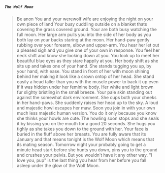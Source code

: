 ##### `The Wolf Moon`
>Be anon
>You and your werewolf wife are enjoying the night on your own piece of land
>Your busy cuddling outside on a blanket thats covering the grass covered ground.
>Your are both busy watching the full moon.
>Her large arm pulls you into the side of her body as you both lay on your backs staring at the moon.
>Her hand-paw gently rubbing over your forearm, elbow and upper-arm.
>You hear her let out a pleased sigh and you give one of your own in response.
>You feel her neck shift and know she looking down at you.
>You look up to meet her beautiful blue eyes as they stare happily at you.
>Her body shift as she sits up and takes one of your hand.
>She stands tugging you up, by your hand, with ease.
>You stand in front of her with moon shining behind her making it look like a crown ontop of her head.
>She stand easily a head taller than you with the muscle power to back it up even if it was hidden under her feminine body.
>Her white and light brown fur slighty bristling in the small breeze.
>Your pale skin standing out against the somewhat dark environment.
>She cups both your cheeks in her hand-paws.
>She suddenly raises her head up to the sky.
>A loud and majestic howl escapes her maw.
>Soon you join in with your own much less majestic human version.
>You do it only because you know she thinks your howls are cute.
>The howling soon stops and she seals it by kissing you on the mouth for a good 20 seconds.
>She hugs you tighly as she takes you down to the ground with her.
>Your face is buried in the fluff above her breasts.
>You are fully aware that its January and that means tonight is the Wolf Moon which means that its mating season.
>Tomorrow night your probably going to get a minute head start before she hunts you down, pins you to the ground and crushes your pelvis.
>But you wouldn't have it any other way.
>"I love you, pup" is the last thing you hear from her before you fall asleep under the glow of the Wolf Moon.
